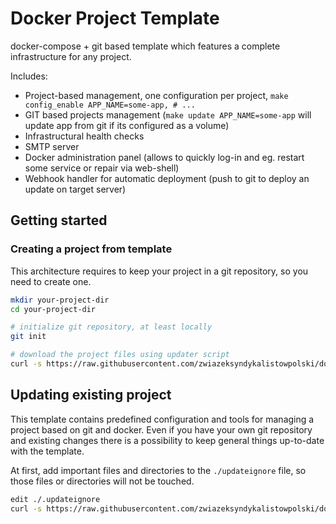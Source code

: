 Docker Project Template
=======================

docker-compose + git based template which features a complete infrastructure for any project.

Includes:
- Project-based management, one configuration per project, `make config_enable APP_NAME=some-app, # ...`
- GIT based projects management (`make update APP_NAME=some-app` will update app from git if its configured as a volume)
- Infrastructural health checks
- SMTP server
- Docker administration panel (allows to quickly log-in and eg. restart some service or repair via web-shell)
- Webhook handler for automatic deployment (push to git to deploy an update on target server)

Getting started
---------------

### Creating a project from template

This architecture requires to keep your project in a git repository, so you need to create one.

```bash
mkdir your-project-dir
cd your-project-dir

# initialize git repository, at least locally
git init 

# download the project files using updater script
curl -s https://raw.githubusercontent.com/zwiazeksyndykalistowpolski/docker-project-template/master/update-from-template.sh | bash
```

Updating existing project
-------------------------

This template contains predefined configuration and tools for managing a project based on git and docker.
Even if you have your own git repository and existing changes there is a possibility to keep general things up-to-date
with the template.

At first, add important files and directories to the `./updateignore` file, so those files or directories will not be touched.

```bash
edit ./.updateignore
curl -s https://raw.githubusercontent.com/zwiazeksyndykalistowpolski/docker-project-template/master/update-from-template.sh | bash
```
